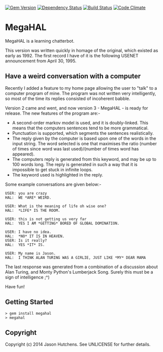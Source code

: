 [![Gem Version](https://badge.fury.io/rb/megahal.svg)](http://badge.fury.io/rb/megahal)
[![Dependency Status](https://gemnasium.com/jasonhutchens/megahal.png)](https://gemnasium.com/jasonhutchens/megahal)
[![Build Status](https://semaphoreapp.com/api/v1/projects/6889bf33-e547-4200-a4fb-66b339a83d82/307128/shields_badge.svg)](https://semaphoreapp.com/jasonhutchens/megahal)
[![Code Climate](https://codeclimate.com/github/jasonhutchens/megahal.png)](https://codeclimate.com/github/jasonhutchens/megahal)

MegaHAL
=======

MegaHAL is a learning chatterbot.

This version was written quickly in homage of the original, which existed as
early as 1992. The first record I have of it is the following USENET
announcement from April 30, 1995.

Have a weird conversation with a computer
-----------------------------------------

Recently I added a feature to my home page allowing the user to "talk" to a
computer program of mine.  The program was not written very intelligently, so
most of the time its replies consisted of incoherent babble.

Version 2 came and went, and now version 3 - MegaHAL - is ready for release.
The new features of the program are:-

* A second-order markov model is used, and it is doubly-linked.  This
  means that the computers sentences tend to be more grammatical.
* Punctuation is supported, which segments the sentences realistically.
* The reply given by the computer is based upon one of the words in
  the input string.  The word selected is one that maximises the ratio
  (number of times since word was last used)/(number of times word has
  appeared).
* The computers reply is generated from this keyword, and may be up to
  100 words long.  The reply is generated in such a way that it is
  impossible to get stuck in infinite loops.
* The keyword used is highlighted in the reply.

Some example conversations are given below:-

```
USER: you are crazy
HAL:  WE *ARE* WEIRD.

USER: What is the meaning of life oh wise one?
HAL:  *LIFE* IS THE ROOM.

USER: this is not getting us very far
HAL:  YES I AM *GETTING* BORED OF GLOBAL DOMINATION.

USER: I have no idea.
HAL:  *NO* IT IS IN HEAVEN.
USER: Is it really?
HAL:  YES *IT* IS.

USER: My name is Jason.
HAL:  I THINK ALAN TURING WAS A GIRLIE, JUST LIKE *MY* DEAR MAMA
```

The last response was generated from a combination of a discussion
about Alan Turing, and Monty Python's Lumberjack Song.  Surely this
must be a sign of intelligence ;^)

Have fun!

Getting Started
---------------

```
> gem install megahal
> megahal
```

Copyright
---------

Copyright (c) 2014 Jason Hutchens. See UNLICENSE for further details.
